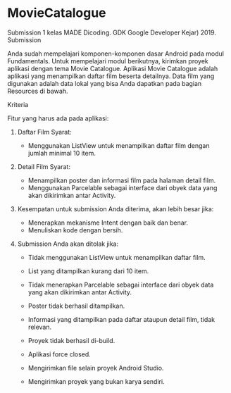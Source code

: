 # MovieCatalogue
Submission 1 kelas MADE Dicoding. GDK Google Developer Kejar) 2019.
Submission

Anda sudah mempelajari komponen-komponen dasar Android pada modul Fundamentals.  Untuk  mempelajari modul berikutnya, kirimkan proyek aplikasi dengan tema Movie Catalogue. Aplikasi Movie Catalogue adalah aplikasi yang menampilkan daftar film beserta detailnya. Data film yang digunakan adalah data lokal yang bisa Anda dapatkan pada bagian Resources di bawah.


Kriteria

Fitur yang harus ada pada aplikasi:

  1. Daftar Film
    Syarat:
       - Menggunakan ListView untuk menampilkan daftar film dengan jumlah minimal 10 item.

  2. Detail Film
    Syarat:
       - Menampilkan poster dan informasi film pada halaman detail film.
       - Menggunakan Parcelable sebagai interface dari obyek data yang akan dikirimkan antar Activity.
        
3. Kesempatan untuk submission Anda diterima, akan lebih besar jika:

   - Menerapkan mekanisme Intent dengan baik dan benar.
   - Menuliskan kode dengan bersih.


4. Submission Anda akan ditolak jika:

    - Tidak menggunakan ListView untuk menampilkan daftar film.

    - List yang ditampilkan kurang dari 10 item.

    - Tidak menerapkan Parcelable sebagai interface dari obyek data yang akan dikirimkan antar Activity.

    - Poster tidak berhasil ditampilkan.

    - Informasi yang ditampilkan pada daftar ataupun detail film, tidak relevan.

    - Proyek tidak berhasil di-build.

    - Aplikasi force closed.

    - Mengirimkan file selain proyek Android Studio.

    - Mengirimkan proyek yang bukan karya sendiri.


